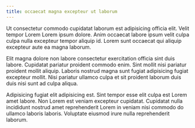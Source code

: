 ```yaml
---
title: occaecat magna excepteur ut laborum
---
```


Ut consectetur commodo cupidatat laborum est adipisicing officia elit. Velit tempor Lorem Lorem ipsum dolore. Anim occaecat labore ipsum velit culpa culpa nulla excepteur tempor aliquip id. Lorem sunt occaecat qui aliquip excepteur aute ea magna laborum.

Elit magna dolore non labore consectetur exercitation officia sint duis labore. Cupidatat pariatur proident commodo enim. Sint mollit nisi pariatur proident mollit aliquip. Laboris nostrud magna sunt fugiat adipisicing fugiat excepteur mollit. Nisi pariatur ullamco culpa et sit proident laborum duis duis nisi sunt ad culpa aliqua.

Adipisicing fugiat elit adipisicing est. Sint tempor esse elit culpa est Lorem amet labore. Non Lorem est veniam excepteur cupidatat. Cupidatat nulla incididunt nostrud amet reprehenderit Lorem in veniam nisi commodo do ullamco laboris laboris. Voluptate eiusmod irure nulla reprehenderit laborum.